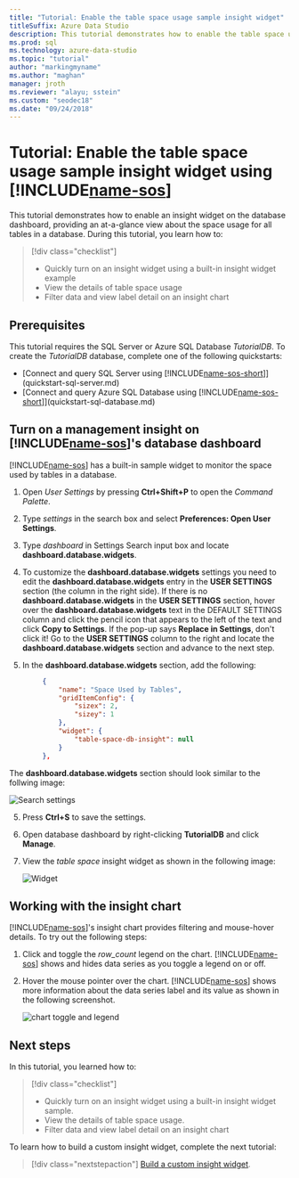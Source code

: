 ```yaml
---
title: "Tutorial: Enable the table space usage sample insight widget"
titleSuffix: Azure Data Studio
description: This tutorial demonstrates how to enable the table space usage sample insight widget on the Azure Data Studio database dashboard.
ms.prod: sql
ms.technology: azure-data-studio
ms.topic: "tutorial"
author: "markingmyname"
ms.author: "maghan"
manager: jroth
ms.reviewer: "alayu; sstein"
ms.custom: "seodec18"
ms.date: "09/24/2018"
---
```


# Tutorial: Enable the table space usage sample insight widget using [!INCLUDE[name-sos](../includes/name-sos-short.md)]

This tutorial demonstrates how to enable an insight widget on the database dashboard, providing an at-a-glance view about the space usage for all tables in a database. During this tutorial, you learn how to:

> [!div class="checklist"]
> * Quickly turn on an insight widget using a built-in insight widget example
> * View the details of table space usage
> * Filter data and view label detail on an insight chart

## Prerequisites

This tutorial requires the SQL Server or Azure SQL Database *TutorialDB*. To create the *TutorialDB* database, complete one of the following quickstarts:

- [Connect and query SQL Server using [!INCLUDE[name-sos-short](../includes/name-sos-short.md)]](quickstart-sql-server.md)
- [Connect and query Azure SQL Database using [!INCLUDE[name-sos-short](../includes/name-sos-short.md)]](quickstart-sql-database.md)


## Turn on a management insight on [!INCLUDE[name-sos](../includes/name-sos-short.md)]'s database dashboard
[!INCLUDE[name-sos](../includes/name-sos-short.md)] has a built-in sample widget to monitor the space used by tables in a database.

1. Open *User Settings* by pressing **Ctrl+Shift+P** to open the *Command Palette*.
2. Type *settings* in the search box and select **Preferences: Open User Settings**.
2. Type *dashboard* in Settings Search input box and locate **dashboard.database.widgets**.

3. To customize the **dashboard.database.widgets** settings you need to edit the **dashboard.database.widgets** entry in the **USER SETTINGS** section (the column in the right side). If there is no **dashboard.database.widgets** in the **USER SETTINGS** section, hover over the **dashboard.database.widgets** text in the DEFAULT SETTINGS column and click the pencil icon that appears to the left of the text and click **Copy to Settings**. If the pop-up says **Replace in Settings**, don't click it! Go to the **USER SETTINGS** column to the right and locate the **dashboard.database.widgets** section and advance to the next step.

4. In the **dashboard.database.widgets** section, add the following:

   ```json
        {
            "name": "Space Used by Tables",
            "gridItemConfig": {
                "sizex": 2,
                "sizey": 1
            },
            "widget": {
                "table-space-db-insight": null
            }
        },
    ```
The **dashboard.database.widgets** section should look similar to the follwing image:

   ![Search settings](./media/tutorial-table-space-sql-server/insight-table-space.png)

5. Press **Ctrl+S** to save the settings.

6. Open database dashboard by right-clicking **TutorialDB** and click **Manage**.

7. View the *table space* insight widget as shown in the following image: 

   ![Widget](./media/tutorial-table-space-sql-server/insight-table-space-result.png)


## Working with the insight chart

[!INCLUDE[name-sos](../includes/name-sos-short.md)]'s insight chart provides filtering and mouse-hover details. To try out the following steps:

1. Click and toggle the *row_count* legend on the chart. [!INCLUDE[name-sos](../includes/name-sos-short.md)] shows and hides data series as you toggle a legend on or off.
    
2. Hover the mouse pointer over the chart. [!INCLUDE[name-sos](../includes/name-sos-short.md)] shows more information about the data series label and its value as shown in the following screenshot.

   ![chart toggle and legend](./media/tutorial-table-space-sql-server/insight-table-space-toggle.png)


## Next steps
In this tutorial, you learned how to:
> [!div class="checklist"]
> * Quickly turn on an insight widget using a built-in insight widget sample.
> * View the details of table space usage.
> * Filter data and view label detail on an insight chart

To learn how to build a custom insight widget, complete the next tutorial:

> [!div class="nextstepaction"]
> [Build a custom insight widget](tutorial-build-custom-insight-sql-server.md).
